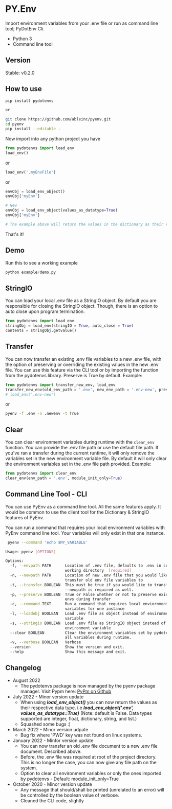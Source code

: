 # PY.Env

Import environment variables from your .env file or run as command line tool; PyDotEnv Cli.

* Python 3
* Command line tool

## Version

Stable: v0.2.0

## How to use

```bash
pip install pydotenvs

or 

git clone https://github.com/ableinc/pyenv.git
cd pyenv
pip install --editable .
```

Now import into any python project you have <br />

``` python
from pydotenvs import load_env
load_env()
```

or <br />

```python
load_env('.myEnvFile')
```

or <br />

```python
envObj = load_env_object()
envObj['myEnv']

# New
envObj = load_env_object(values_as_datatype=True)
envObj['myEnv']

# The example above will return the values in the dictionary as their respective data types.
```

That's it!

## Demo

Run this to see a working example

```python
python example/demo.py
```

## StringIO

You can load your local .env file as a StringIO object.
By default you are responsible for closing the StringIO
object. Though, there is an option to auto close upon program
termination.

```python
from pydotenvs import load_env
stringObj = load_env(stringIO = True, auto_close = True)
contents = stringObj.getvalue()
```

## Transfer

You can now transfer an existing .env file variables to a new .env file,
with the option of preserving or overriding the existing values in the new
.env file. You can use this feature via the CLI tool or by importing the
function from the pydotenvs library. Preserve is True by default. Example:

```python
from pydotenvs import transfer_new_env, load_env
transfer_new_env(old_env_path = '.env', new_env_path = '.env-new', preserve = True)
# load_env('.env-new')
```

or

```bash
pyenv -f .env -n .newenv -t True
```

## Clear

You can clear environment variables during runtime with the ```clear_env```
function. You can provide the .env file path or use the default file path.
If you've ran a transfer during the current runtime, it will only remove the
variables set in the new environment variable file. By default it will only
clear the environment variables set in the .env file path provided. Example:

```python
from pydotenvs import clear_env
clear_env(env_path = '.env', module_init_only=True)
```

## Command Line Tool - CLI

You can use PyEnv as a command line tool. All the same features apply.
It would be common to use the client tool for the Dictionary & StringIO
features of PyEnv.

You can run a command that requires your local environment variables
with PyEnv command line tool. Your variables will only exist in
that one instance.

```bash
 pyenv --command 'echo $MY_VARIABLE'
 ```

```bash
Usage: pyenv [OPTIONS]

Options:
  -f, --envpath PATH      Location of .env file, defaults to .env in current
                          working directory  [required]
  -n, --newpath PATH      Location of new .env file that you would like to
                          transfer old env file variables to
  -t, --transfer BOOLEAN  This must be true if you would like to transfer.
                          --newpath is required as well.
  -p, --preserve BOOLEAN  True or False whether or not to preserve existing
                          envs during transfer
  -c, --command TEXT      Run a command that requires local enviornment
                          variables for one instance
  -l, --loadobj BOOLEAN   Load .env file as object instead of environment
                          variable
  -s, --stringio BOOLEAN  Load .env file as StringIO object instead of
                          environment variable
  --clear BOOLEAN         Clear the environment variables set by pydotenvs or
                          all variables during runtime.
  -v, --verbose BOOLEAN   Verbose
  --version               Show the version and exit.
  --help                  Show this message and exit.
  ```

## Changelog

* August 2022
  * The pydotenvs package is now managed by the pyenv package manager. Visit Pypm here: [PyPm on Github](https://github.com/ableinc/pypm)
* July 2022 - Minor version update
  * When using ***load_env_object()*** you can now return the values as their respective data type. i.e ***load_env_object('.env', values_as_datatype=True)*** (Note: default is False. Data types supported are integer, float, dictionary, string, and list.)
  * Squashed some bugs :)
* March 2022 - Minor version udpate
  * Bug fix where 'PWD' key was not found on linux systems.
* January 2022 - Minfor version update
  * You can now transfer an old .env file document to a new .env file document. Described above.
  * Before, the .env file was required at root of the project directory. This is no longer the case, you
    can now give any file path on the system.
  * Option to clear all environment variables or only the ones imported by pydotenvs - Default: module_init_only=True
* October 2020 - Minor version update
  * Any message that should/shall be printed (unrelated to an error) will be controlled by the boolean value of verbose.
  * Cleaned the CLI code, slightly

